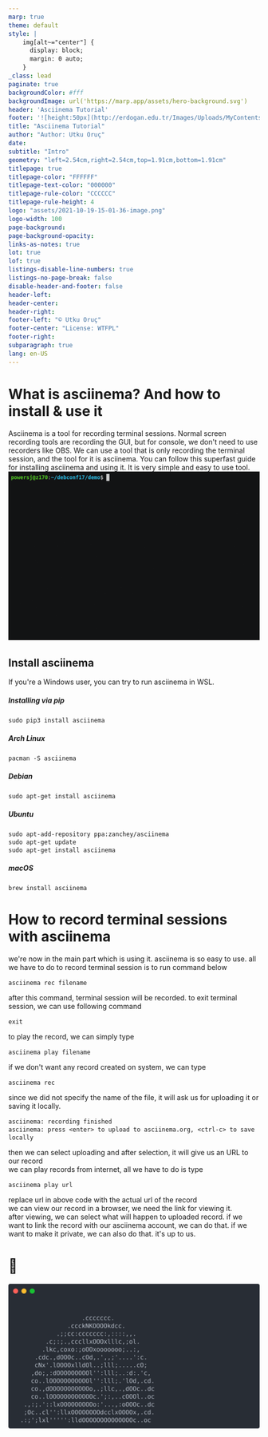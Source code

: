 ```yaml
---
marp: true
theme: default
style: |
    img[alt~="center"] {
      display: block;
      margin: 0 auto;
    }
_class: lead
paginate: true
backgroundColor: #fff
backgroundImage: url('https://marp.app/assets/hero-background.svg')
header: 'Asciinema Tutorial'
footer: '![height:50px](http://erdogan.edu.tr/Images/Uploads/MyContents/L_379-20170718142719217230.jpg)'
title: "Asciinema Tutorial"
author: "Author: Utku Oruç"
date:
subtitle: "Intro"
geometry: "left=2.54cm,right=2.54cm,top=1.91cm,bottom=1.91cm"
titlepage: true
titlepage-color: "FFFFFF"
titlepage-text-color: "000000"
titlepage-rule-color: "CCCCCC"
titlepage-rule-height: 4
logo: "assets/2021-10-19-15-01-36-image.png"
logo-width: 100 
page-background:
page-background-opacity:
links-as-notes: true
lot: true
lof: true
listings-disable-line-numbers: true
listings-no-page-break: false
disable-header-and-footer: false
header-left:
header-center:
header-right:
footer-left: "© Utku Oruç"
footer-center: "License: WTFPL"
footer-right:
subparagraph: true
lang: en-US 
---
```


<!-- _backgroundColor: aquq -->

<!-- _color: orange -->

<!-- paginate: false -->

# What is asciinema? And how to install & use it
Asciinema is a tool for recording terminal sessions. Normal screen recording tools are recording the GUI, but for console, we don't need to use recorders like OBS. We can use a tool that is only recording the terminal session, and the tool for it is asciinema. You can follow this superfast guide for installing asciinema and using it. It is very simple and easy to use tool.
![asciicast](assets/cloud-init-lxd.gif)
## Install asciinema

If you're a Windows user, you can try to run asciinema in WSL.

##### Installing via pip

```
sudo pip3 install asciinema
```

##### Arch Linux
```
pacman -S asciinema
```
##### Debian
```
sudo apt-get install asciinema
```

##### Ubuntu
```
sudo apt-add-repository ppa:zanchey/asciinema
sudo apt-get update
sudo apt-get install asciinema
```

##### macOS
```
brew install asciinema
```

# How to record terminal sessions with asciinema

we're now in the main part which is using it. asciinema is so easy to use. all we have to do to record terminal session is to run command below

```
asciinema rec filename
```
after this command, terminal session will be recorded. to exit terminal session, we can use following command
```
exit
```
to play the record, we can simply type
```
asciinema play filename
```
if we don't want any record created on system, we can type
```
asciinema rec
```
since we did not specify the name of the file, it will ask us for uploading it or saving it locally.
```
asciinema: recording finished
asciinema: press <enter> to upload to asciinema.org, <ctrl-c> to save locally
```
then we can select uploading and after selection, it will give us an URL to our record\
we can play records from internet, all we have to do is type
```
asciinema play url
```
replace url in above code with the actual url of the record\
we can view our record in a browser, we need the link for viewing it.\
after viewing, we can select what will happen to uploaded record. if we want to link the record with our asciinema account, we can do that. if we want to make it private, we can also do that. it's up to us.

# 🍉
![v](assets/parrot.svg)